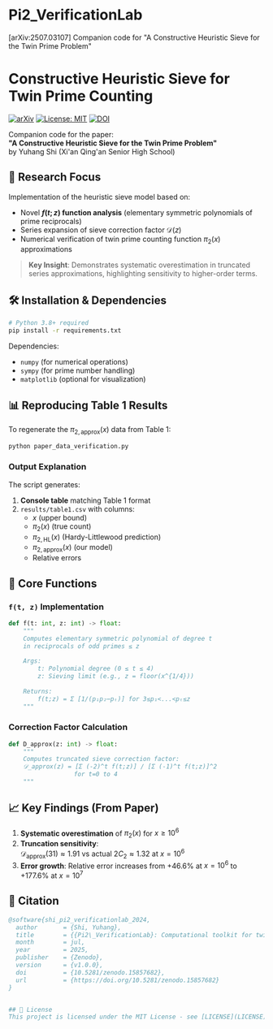 # Pi2_VerificationLab
[arXiv:2507.03107] Companion code for "A Constructive Heuristic Sieve for the Twin Prime Problem"
# Constructive Heuristic Sieve for Twin Prime Counting

[![arXiv](https://img.shields.io/badge/arXiv-2507.03107-b31b1b.svg)](https://arxiv.org/abs/2507.03107)
[![License: MIT](https://img.shields.io/badge/License-MIT-yellow.svg)](LICENSE)
[![DOI](https://zenodo.org/badge/DOI/10.5281/zenodo.15857682.svg)](https://doi.org/10.5281/zenodo.15857682)

Companion code for the paper:  
**"A Constructive Heuristic Sieve for the Twin Prime Problem"**  
by Yuhang Shi (Xi'an Qing'an Senior High School)

## 🔬 Research Focus
Implementation of the heuristic sieve model based on:
- Novel **$f(t;z)$ function analysis** (elementary symmetric polynomials of prime reciprocals)
- Series expansion of sieve correction factor $\mathcal{D}(z)$
- Numerical verification of twin prime counting function $\pi_2(x)$ approximations

> **Key Insight**: Demonstrates systematic overestimation in truncated series approximations, highlighting sensitivity to higher-order terms.

## 🛠️ Installation & Dependencies
```bash
# Python 3.8+ required
pip install -r requirements.txt
```
Dependencies:  
- `numpy` (for numerical operations)
- `sympy` (for prime number handling)
- `matplotlib` (optional for visualization)

## 📊 Reproducing Table 1 Results
To regenerate the $\pi_{2,\text{approx}}(x)$ data from Table 1:
```bash
python paper_data_verification.py
```

### Output Explanation
The script generates:
1. **Console table** matching Table 1 format
2. `results/table1.csv` with columns:
   - $x$ (upper bound)
   - $\pi_2(x)$ (true count)
   - $\pi_{2,\text{HL}}(x)$ (Hardy-Littlewood prediction)
   - $\pi_{2,\text{approx}}(x)$ (our model)
   - Relative errors

## 🧮 Core Functions
### `f(t, z)` Implementation
```python
def f(t: int, z: int) -> float:
    """
    Computes elementary symmetric polynomial of degree t
    in reciprocals of odd primes ≤ z
    
    Args:
        t: Polynomial degree (0 ≤ t ≤ 4)
        z: Sieving limit (e.g., z = floor(x^{1/4}))
    
    Returns:
        f(t;z) = Σ [1/(p₁p₂⋯pₜ)] for 3≤p₁<...<pₜ≤z
    """
```

### Correction Factor Calculation
```python
def D_approx(z: int) -> float:
    """
    Computes truncated sieve correction factor:
    𝒟_approx(z) = [Σ (-2)^t f(t;z)] / [Σ (-1)^t f(t;z)]^2 
                  for t=0 to 4
    """
```

## 📈 Key Findings (From Paper)
1. **Systematic overestimation** of $\pi_2(x)$ for $x \geq 10^6$
2. **Truncation sensitivity**:  
   $\mathcal{D}_{\text{approx}}(31) \approx 1.91$ vs actual $2C_2 \approx 1.32$ at $x=10^6$
3. **Error growth**: Relative error increases from +46.6% at $x=10^6$ to +177.6% at $x=10^7$

## 📖 Citation
```bibtex
@software{shi_pi2_verificationlab_2024,
  author       = {Shi, Yuhang},
  title        = {{Pi2\_VerificationLab}: Computational toolkit for twin prime sieve analysis},
  month        = jul,
  year         = 2025,
  publisher    = {Zenodo},
  version      = {v1.0.0},
  doi          = {10.5281/zenodo.15857682},
  url          = {https://doi.org/10.5281/zenodo.15857682}
}


## 📜 License
This project is licensed under the MIT License - see [LICENSE](LICENSE) for details.
```
